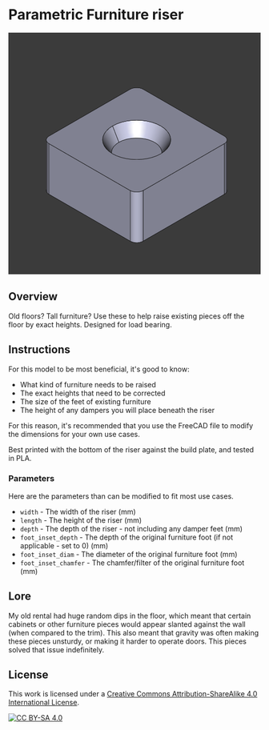 # Parametric Furniture riser

![1](./images/1.png)

## Overview

Old floors? Tall furniture? Use these to help raise existing pieces off the floor by exact heights. Designed for load bearing.

## Instructions

For this model to be most beneficial, it's good to know:

- What kind of furniture needs to be raised
- The exact heights that need to be corrected
- The size of the feet of existing furniture
- The height of any dampers you will place beneath the riser

For this reason, it's recommended that you use the FreeCAD file to modify the dimensions for your own use cases.

Best printed with the bottom of the riser against the build plate, and tested in PLA.

### Parameters

Here are the parameters than can be modified to fit most use cases.

- `width` - The width of the riser (mm)
- `length` - The height of the riser (mm)
- `depth` - The depth of the riser - not including any damper feet (mm)
- `foot_inset_depth` - The depth of the original furniture foot (if not applicable - set to 0) (mm)
- `foot_inset_diam` - The diameter of the original furniture foot (mm)
- `foot_inset_chamfer` - The chamfer/filter of the original furniture foot (mm)

## Lore

My old rental had huge random dips in the floor, which meant that certain cabinets or other furniture pieces would appear slanted against the wall (when compared to the trim). This also meant that gravity was often making these pieces unsturdy, or making it harder to operate doors. This pieces solved that issue indefinitely.

## License

This work is licensed under a
[Creative Commons Attribution-ShareAlike 4.0 International License][cc-by-sa].

[![CC BY-SA 4.0][cc-by-sa-image]][cc-by-sa]

[cc-by-sa]: http://creativecommons.org/licenses/by-sa/4.0/
[cc-by-sa-image]: https://licensebuttons.net/l/by-sa/4.0/88x31.png
[cc-by-sa-shield]: https://img.shields.io/badge/License-CC%20BY--SA%204.0-lightgrey.svg
